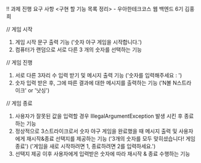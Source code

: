 !! 과제 진행 요구 사항
<구현 할 기능 목록 정리> - 우아한테크코스 웹 백엔드 6기 김홍희

// 게임 시작
1. 게임 시작 문구 출력 기능 ('숫자 야구 게임을 시작합니다.')
2. 컴퓨터가 랜덤으로 서로 다른 3 개의 숫자를 선택하는 기능

// 게임 진행
1. 서로 다른 3자리 수 입력 받기 및 메시지 출력 기능
   ('숫자를 입력해주세요 : ')
2. 숫자 입력 받은 후, 그에 따른 결과에 대한 메시지를 출력하는 기능
   ('N볼 N스트라이크' or '낫싱')

// 게임 종료
1. 사용자가 잘못된 값을 입력할 경우 IllegalArgumentException 발생 시킨 후 종료하는 기능
2. 정상적으로 3스트라이크로서 숫자 야구 게임을 완료했을 때 메시지 출력 및 사용자에게 재시작&종료 선택지를 제공하는 기능
   ('3개의 숫자를 모두 맞히셨습니다! 게임 종료')
   ('게임을 새로 시작하려면 1, 종료하려면 2를 입력하세요.')
3. 선택지 제공 이후 사용자에게 입력받은 숫자에 따라 재시작 & 종료 수행하는 기능